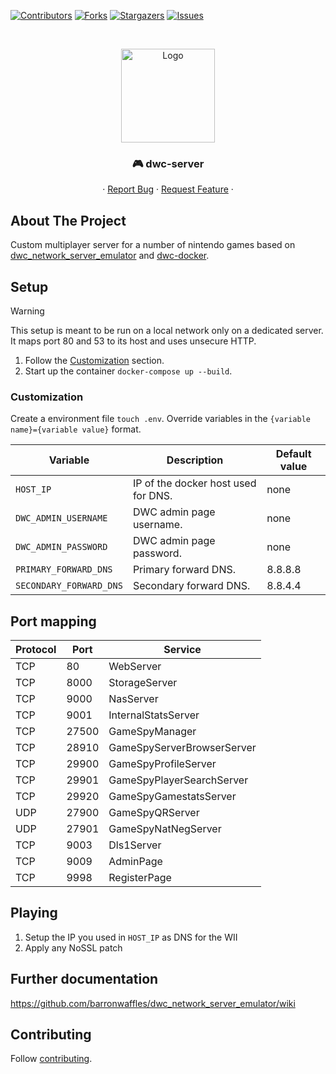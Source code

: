 [![Contributors][contributors-shield]][contributors-url]
[![Forks][forks-shield]][forks-url]
[![Stargazers][stars-shield]][stars-url]
[![Issues][issues-shield]][issues-url]

<!-- PROJECT HEADER -->
<br />
<p align="center">
  <!-- https://github.com/stefanjudis/github-light-dark-image-example -->
  <picture>
    <source media="(prefers-color-scheme: dark)" srcset="https://raw.github.com/Good-Games-Munich/assets/main/logos/GGM_logo_white.png">
    <img alt="Logo" src="https://raw.github.com/Good-Games-Munich/assets/main/logos/GGM_logo_black.png" height="150">
  </picture>

  <h3 align="center">🎮 dwc-server</h3>

  <p align="center">
    ·
    <a href="https://github.com/Good-Games-Munich/dwc-server/issues">Report Bug</a>
    ·
    <a href="https://github.com/Good-Games-Munich/dwc-server/issues">Request Feature</a>
    ·
  </p>
</p>

<!-- ABOUT THE PROJECT -->

## About The Project

Custom multiplayer server for a number of nintendo games based on [dwc_network_server_emulator](https://github.com/barronwaffles/dwc_network_server_emulator) and [dwc-docker](https://github.com/TheForcer/dwc-docker).

## Setup

> [!WARNING]
> This setup is meant to be run on a local network only on a dedicated server. It maps port 80 and 53 to its host and uses unsecure HTTP.

1. Follow the [Customization](#customization) section.
2. Start up the container `docker-compose up --build`.

### Customization

Create a environment file `touch .env`. Override variables in the `{variable name}={variable value}` format.

| Variable                | Description                         | Default value |
| ----------------------- | ----------------------------------- | ------------- |
| `HOST_IP`               | IP of the docker host used for DNS. | none          |
| `DWC_ADMIN_USERNAME`    | DWC admin page username.            | none          |
| `DWC_ADMIN_PASSWORD`    | DWC admin page password.            | none          |
| `PRIMARY_FORWARD_DNS`   | Primary forward DNS.                | 8.8.8.8       |
| `SECONDARY_FORWARD_DNS` | Secondary forward DNS.              | 8.8.4.4       |

## Port mapping

| Protocol | Port  | Service                    |
| -------- | ----- | -------------------------- |
| TCP      | 80    | WebServer                  |
| TCP      | 8000  | StorageServer              |
| TCP      | 9000  | NasServer                  |
| TCP      | 9001  | InternalStatsServer        |
| TCP      | 27500 | GameSpyManager             |
| TCP      | 28910 | GameSpyServerBrowserServer |
| TCP      | 29900 | GameSpyProfileServer       |
| TCP      | 29901 | GameSpyPlayerSearchServer  |
| TCP      | 29920 | GameSpyGamestatsServer     |
| UDP      | 27900 | GameSpyQRServer            |
| UDP      | 27901 | GameSpyNatNegServer        |
| TCP      | 9003  | Dls1Server                 |
| TCP      | 9009  | AdminPage                  |
| TCP      | 9998  | RegisterPage               |

## Playing

1. Setup the IP you used in `HOST_IP` as DNS for the WII
2. Apply any NoSSL patch

## Further documentation

https://github.com/barronwaffles/dwc_network_server_emulator/wiki

<!-- CONTRIBUTING -->

## Contributing

Follow [contributing](https://github.com/Good-Games-Munich/.github/wiki/workflows#contributing).

<!-- MARKDOWN LINKS & IMAGES -->
<!-- https://www.markdownguide.org/basic-syntax/#reference-style-links -->

[contributors-shield]: https://img.shields.io/github/contributors/Good-Games-Munich/dwc-server.svg?style=flat-square
[contributors-url]: https://github.com/Good-Games-Munich/dwc-server/graphs/contributors
[forks-shield]: https://img.shields.io/github/forks/Good-Games-Munich/dwc-server.svg?style=flat-square
[forks-url]: https://github.com/Good-Games-Munich/dwc-server/network/members
[stars-shield]: https://img.shields.io/github/stars/Good-Games-Munich/dwc-server.svg?style=flat-square
[stars-url]: https://github.com/Good-Games-Munich/dwc-server/stargazers
[issues-shield]: https://img.shields.io/github/issues/Good-Games-Munich/dwc-server.svg?style=flat-square
[issues-url]: https://github.com/Good-Games-Munich/dwc-server/issues
